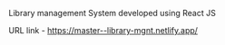 Library management System developed using React JS

URL link - https://master--library-mgnt.netlify.app/

